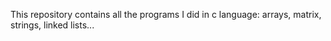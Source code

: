 This repository contains all the programs I did in c language: arrays, matrix, strings, linked lists...
